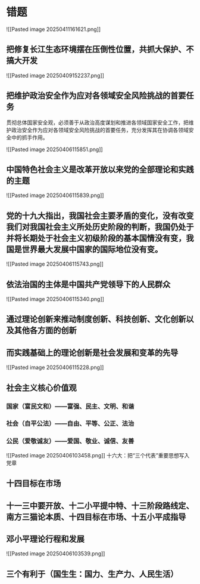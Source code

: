 # 错题



![[Pasted image 20250411161621.png]]
## 把修复长江生态环境摆在压倒性位置，共抓大保护、不搞大开发

![[Pasted image 20250409152237.png]]
## 把维护政治安全作为应对各领域安全风险挑战的首要任务
贯彻总体国家安全观，必须善于从政治高度谋划和推进各领域国家安全工作，把维护政治安全作为应对各领域安全风险挑战的首要任务，充分发挥其在协调各领域安全中的抓手作用。


![[Pasted image 20250406115851.png]]
## 中国特色社会主义是改革开放以来党的全部理论和实践的主题

![[Pasted image 20250406115839.png]]
## 党的十九大指出，我国社会主要矛盾的变化，没有改变我们对我国社会主义所处历史阶段的判断，我国仍处于并将长期处于社会主义初级阶段的基本国情没有变，我国是世界最大发展中国家的国际地位没有变。

![[Pasted image 20250406115743.png]]
## 依法治国的主体是中国共产党领导下的人民群众

![[Pasted image 20250406115340.png]]
## 通过理论创新来推动制度创新、科技创新、文化创新以及其他各方面的创新
## 而实践基础上的理论创新是社会发展和变革的先导

![[Pasted image 20250406115228.png]]
## 社会主义核心价值观
### 国家（富民文和）——富强、民主、文明、和谐
### 社会（自平公法）——自由、平等、公正、法治
### 公民（爱敬诚友）——爱国、敬业、诚信、友善

![[Pasted image 20250406103458.png]]
十六大：把“三个代表”重要思想写入党章
## 十四目标在市场
## 十一三中要开放、十二小平提中特、十三阶段路线定、南方三猫论本质、十四目标在市场、十五小平成指导
## 邓小平理论行程和发展
![[Pasted image 20250406103539.png]]
## 三个有利于（国生生：国力、生产力、人民生活）
